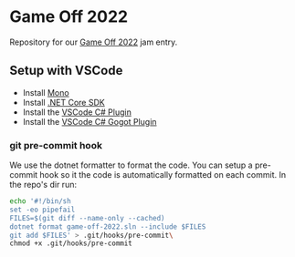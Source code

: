 # Game Off 2022

Repository for our [Game Off 2022](https://itch.io/jam/game-off-2022) jam entry.

## Setup with VSCode

- Install [Mono]()
- Install [.NET Core SDK](https://dotnet.microsoft.com/en-us/download/dotnet/thank-you/sdk-6.0.402-macos-arm64-installer?journey=vs-code)
- Install the [VSCode C# Plugin](https://marketplace.visualstudio.com/items?itemName=ms-dotnettools.csharp)
- Install the [VSCode C# Gogot Plugin](https://marketplace.visualstudio.com/items?itemName=neikeq.godot-csharp-vscode)

### git pre-commit hook

We use the dotnet formatter to format the code. You can setup a pre-commit hook
so it the code is automatically formatted on each commit. In the repo's dir run:

```sh
echo '#!/bin/sh
set -eo pipefail
FILES=$(git diff --name-only --cached)
dotnet format game-off-2022.sln --include $FILES
git add $FILES' > .git/hooks/pre-commit\
chmod +x .git/hooks/pre-commit
```
